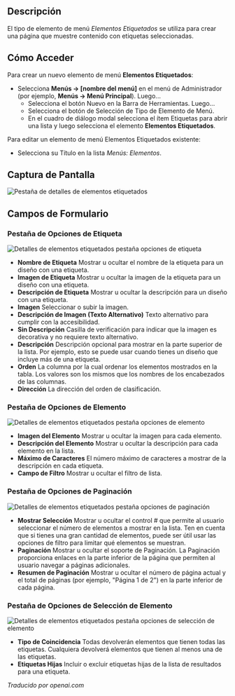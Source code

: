 <!-- Filename: Help4.x:Menu_Item:_Tagged_Items  / Display title: Éléments Étiquetés -->

## Descripción

El tipo de elemento de menú *Elementos Etiquetados* se utiliza para crear una página que muestre contenido con etiquetas seleccionadas.

## Cómo Acceder

Para crear un nuevo elemento de menú **Elementos Etiquetados**:

- Selecciona **Menús → \[nombre del menú\]** en el menú de Administrador
  (por ejemplo, **Menús → Menú Principal**). Luego...
  - Selecciona el botón Nuevo en la Barra de Herramientas. Luego...
  - Selecciona el botón de Selección de Tipo de Elemento de Menú.
  - En el cuadro de diálogo modal selecciona el ítem Etiquetas para abrir una lista y luego
    selecciona el elemento **Elementos Etiquetados**.

Para editar un elemento de menú Elementos Etiquetados existente:

- Selecciona su Título en la lista *Menús: Elementos*.

## Captura de Pantalla

![Pestaña de detalles de elementos etiquetados](../../../es/images/menu-items/tags-tagged-items-details-tab.png)

## Campos de Formulario

### Pestaña de Opciones de Etiqueta

![Detalles de elementos etiquetados pestaña opciones de etiqueta](../../../es/images/menu-items/tags-tagged-items-tag-options-tab.png)

- **Nombre de Etiqueta** Mostrar u ocultar el nombre de la etiqueta para un diseño con una etiqueta.
- **Imagen de Etiqueta** Mostrar u ocultar la imagen de la etiqueta para un diseño con una etiqueta.
- **Descripción de Etiqueta** Mostrar u ocultar la descripción para un diseño con una etiqueta.
- **Imagen** Seleccionar o subir la imagen.
- **Descripción de Imagen (Texto Alternativo)** Texto alternativo para cumplir con la accesibilidad.
- **Sin Descripción** Casilla de verificación para indicar que la imagen es decorativa y no requiere texto alternativo.
- **Descripción** Descripción opcional para mostrar en la parte superior de la lista. Por ejemplo, esto se puede usar cuando tienes un diseño que incluye más de una etiqueta.
- **Orden** La columna por la cual ordenar los elementos mostrados en la tabla. Los valores son los mismos que los nombres de los encabezados de las columnas.
- **Dirección** La dirección del orden de clasificación.

### Pestaña de Opciones de Elemento

![Detalles de elementos etiquetados pestaña opciones de elemento](../../../es/images/menu-items/tags-tagged-items-item-options-tab.png)

- **Imagen del Elemento** Mostrar u ocultar la imagen para cada elemento.
- **Descripción del Elemento** Mostrar u ocultar la descripción para cada elemento en la lista.
- **Máximo de Caracteres** El número máximo de caracteres a mostrar de la descripción en cada etiqueta.
- **Campo de Filtro** Mostrar u ocultar el filtro de lista.

### Pestaña de Opciones de Paginación

![Detalles de elementos etiquetados pestaña opciones de paginación](../../../es/images/menu-items/tags-tagged-items-pagination-options-tab.png)

- **Mostrar Selección** Mostrar u ocultar el control \# que permite al usuario seleccionar el número de elementos a mostrar en la lista. Ten en cuenta que si tienes una gran cantidad de elementos, puede ser útil usar las opciones de filtro para limitar qué elementos se muestran.
- **Paginación** Mostrar u ocultar el soporte de Paginación. La Paginación proporciona enlaces en la parte inferior de la página que permiten al usuario navegar a páginas adicionales.
- **Resumen de Paginación** Mostrar u ocultar el número de página actual y el total de páginas (por ejemplo, "Página 1 de 2") en la parte inferior de cada página.

### Pestaña de Opciones de Selección de Elemento

![Detalles de elementos etiquetados pestaña opciones de selección de elemento](../../../es/images/menu-items/tags-tagged-items-item-selection-options-tab.png)

- **Tipo de Coincidencia** Todas devolverán elementos que tienen todas las etiquetas. Cualquiera devolverá elementos que tienen al menos una de las etiquetas.
- **Etiquetas Hijas** Incluir o excluir etiquetas hijas de la lista de resultados para una etiqueta.

*Traducido por openai.com*

